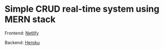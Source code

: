 # Simple CRUD real-time system using MERN stack

Frontend: [Netlify](https://mern-app-x.netlify.app/)

Backend: [Heroku](https://merd-curd.herokuapp.com/)
